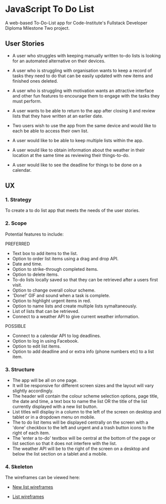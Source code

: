 # JavaScript To Do List

A web-based To-Do-List app for Code-Institute's Fullstack Developer Diploma Milestone Two project.

## User Stories

* A user who struggles with keeping manually written to-do lists is looking for an automated alternative on their devices.

* A user who is struggling with organisation wants to keep a record of tasks they need to do that can be easily updated with new items and finished ones deleted.

* A user who is struggling with motivation wants an attractive interface and other fun features to encourage them to engage with the tasks they must perform.

* A user wants to be able to return to the app after closing it and review lists that they have written at an earlier date.

* Two users wish to use the app from the same device and would like to each be able to access their own list.

* A user would like to be able to keep multiple lists within the app.

* A user would like to obtain information about the weather in their location at the same time as reviewing their things-to-do.

* A user would like to see the deadline for things to be done on a calendar.

## UX

### **1. Strategy**

To create a to do list app that meets the needs of the user stories.

### **2. Scope**

Potential features to include:

PREFERRED
* Text box to add items to the list.
* Option to order list items using a drag and drop API.
* Date and time.
* Option to strike-through completed items.
* Option to delete items.
* To-do lists locally saved so that they can be retrieved after a users first visit.
* Option to change overall colour scheme.
* 'Done!' GIF and sound when a task is complete.
* Option to highlight urgent items in red.
* Option to name lists and create multiple lists symaltaneously.
* List of lists that can be retrieved.
* Connect to a weather API to give current weather information.

POSSIBLE

* Connect to a calendar API to log deadlines.
* Option to log in using Facebook.
* Option to edit list items.
* Option to add deadline and or extra info (phone numbers etc) to a list item.

### **3. Structure**

* The app will be all on one page.  
* It will be responsive for different screen sizes and the layout will vary slightly accordingly.  
* The header will contain the colour scheme selection options, page title, the date and time, a text box to name the list OR the title of the list currently displayed with a new list button.  
* List titles will display in a column to the left of the screen on desktop and tablet or in a dropdown menu on mobile.  
* The to do list items will be displayed centrally on the screen with a 'done' checkbox to the left and urgent and a trash button icons to the right of each item. 
* The 'enter a to-do' textbox will be central at the bottom of the page or list section so that it does not interfere with the list. 
* The weather API will be to the right of the screen on a desktop and below the list section on a tablet and a mobile.

### **4. Skeleton**

The wireframes can be viewed here:

- [New list wireframes](https://github.com/Juliet-Simpson/js-to-do-list/blob/master/assets/wireframes/new-list-wireframes.pdf)

- [List wireframes](https://github.com/Juliet-Simpson/js-to-do-list/blob/master/assets/wireframes/list-wireframes.pdf)







